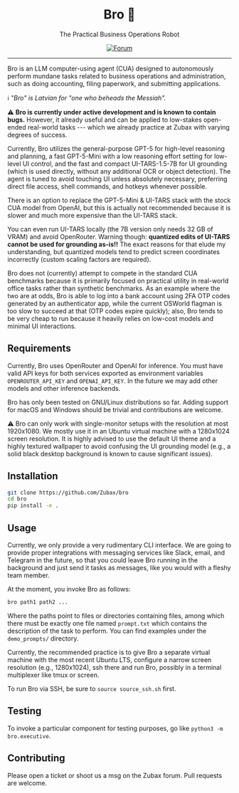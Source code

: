 <h1 align="center" style="text-align:center">Bro 🤖</h1>
<p align="center" style="text-align:center">The Practical Business Operations Robot</p>
<div align="center">

[![Forum](https://img.shields.io/discourse/https/forum.zubax.com/users.svg?color=e00000)](https://forum.zubax.com)

</div>
<hr/>

Bro is an LLM computer-using agent (CUA) designed to autonomously perform mundane tasks related to business operations
and administration, such as doing accounting, filing paperwork, and submitting applications.

ℹ️ *"Bro" is Latvian for "one who beheads the Messiah".*

⚠️ **Bro is currently under active development and is known to contain bugs.**
However, it already useful and can be applied to low-stakes open-ended real-world tasks ---
which we already practice at Zubax with varying degrees of success.

Currently, Bro utilizes the general-purpose GPT-5 for high-level reasoning and planning,
a fast GPT-5-Mini with a low reasoning effort setting for low-level UI control,
and the fast and compact UI-TARS-1.5-7B for UI grounding
(which is used directly, without any additional OCR or object detection).
The agent is tuned to avoid touching UI unless absolutely necessary, preferring
direct file access, shell commands, and hotkeys whenever possible.

There is an option to replace the GPT-5-Mini & UI-TARS stack with the stock CUA model from OpenAI,
but this is actually not recommended because it is slower and much more expensive than the UI-TARS stack.

You can even run UI-TARS locally (the 7B version only needs 32 GB of VRAM) and avoid OpenRouter.
Warning though: **quantized edits of UI-TARS cannot be used for grounding as-is!!**
The exact reasons for that elude my understanding, but quantized models tend to predict screen coordinates incorrectly
(custom scaling factors are required).

Bro does not (currently) attempt to compete in the standard CUA benchmarks because it is primarily focused
on practical utility in real-world office tasks rather than synthetic benchmarks.
As an example where the two are at odds, Bro is able to log into a bank account using 2FA OTP codes generated
by an authenticator app, while the current OSWorld flagman is too slow to succeed at that (OTP codes expire quickly);
also, Bro tends to be very cheap to run because it heavily relies on low-cost models and minimal UI interactions.

## Requirements

Currently, Bro uses OpenRouter and OpenAI for inference. You must have valid API keys for both services
exported as environment variables `OPENROUTER_API_KEY` and `OPENAI_API_KEY`.
In the future we may add other models and other inference backends.

Bro has only been tested on GNU/Linux distributions so far. Adding support for macOS and Windows should be trivial
and contributions are welcome.

⚠️ Bro can only work with single-monitor setups with the resolution at most 1920x1080.
We mostly use it in an Ubuntu virtual machine with a 1280x1024 screen resolution.
It is highly advised to use the default UI theme and a highly textured wallpaper
to avoid confusing the UI grounding model (e.g., a solid black desktop background is known to cause significant issues).

## Installation

```bash
git clone https://github.com/Zubax/bro
cd bro
pip install -e .
```

## Usage

Currently, we only provide a very rudimentary CLI interface. We are going to provide proper integrations with
messaging services like Slack, email, and Telegram in the future, so that you could leave Bro running in the
background and just send it tasks as messages, like you would with a fleshy team member.

At the moment, you invoke Bro as follows:

```bash
bro path1 path2 ...
```

Where the paths point to files or directories containing files, among which there must be exactly one file named
`prompt.txt` which contains the description of the task to perform.
You can find examples under the `demo_prompts/` directory.

Currently, the recommended practice is to give Bro a separate virtual machine with the most recent Ubuntu LTS,
configure a narrow screen resolution (e.g., 1280x1024), ssh there and run Bro,
possibly in a terminal multiplexer like tmux or screen.

To run Bro via SSH, be sure to `source source_ssh.sh` first.

## Testing

To invoke a particular component for testing purposes, go like `python3 -m bro.executive`.

## Contributing

Please open a ticket or shoot us a msg on the Zubax forum.
Pull requests are welcome.
